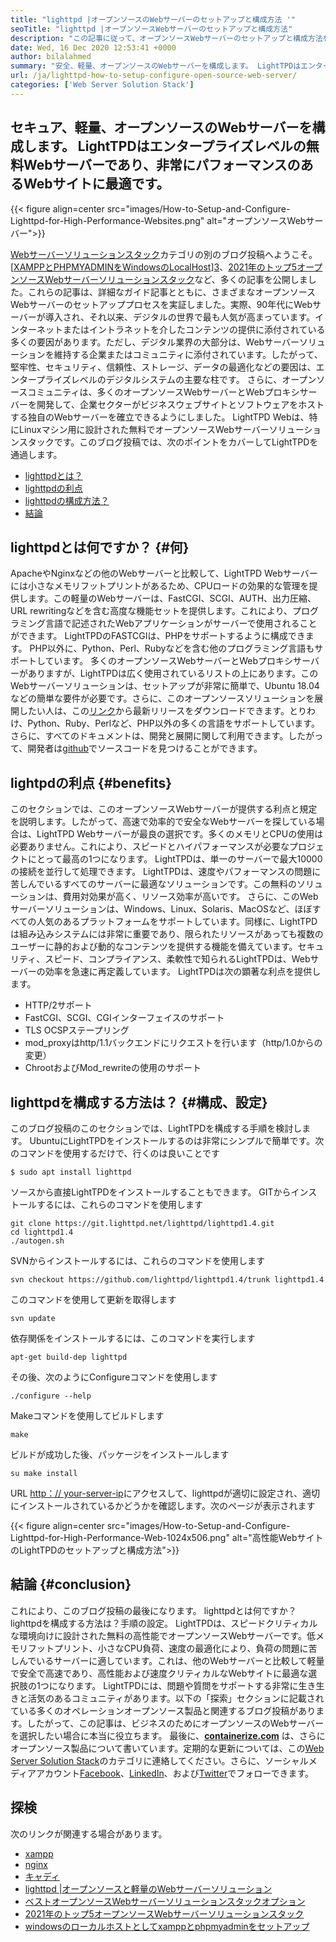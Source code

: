```yaml
---
title: "lighttpd |オープンソースのWebサーバーのセットアップと構成方法 '" 
seoTitle: "lighttpd |オープンソースWebサーバーのセットアップと構成方法" 
description: "この記事に従って、オープンソースWebサーバーのセットアップと構成方法を学びます。 LightTPDは、堅牢なCPUロードコントロールを備えた準拠したWebサーバーです。" 
date: Wed, 16 Dec 2020 12:53:41 +0000
author: bilalahmed
summary: "安全、軽量、オープンソースのWebサーバーを構成します。 LightTPDはエンタープライズレベルの無料Webサーバーであり、非常にパフォーマンスのあるWebサイトに最適です。" 
url: /ja/lighttpd-how-to-setup-configure-open-source-web-server/
categories: ['Web Server Solution Stack']
---
```


## セキュア、軽量、オープンソースのWebサーバーを構成します。 LightTPDはエンタープライズレベルの無料Webサーバーであり、非常にパフォーマンスのあるWebサイトに最適です。

{{< figure align=center src="images/How-to-Setup-and-Configure-Lighttpd-for-High-Performance-Websites.png" alt="オープンソースWebサーバー">}}

[Webサーバーソリューションスタック][1]カテゴリの別のブログ投稿へようこそ。 [[XAMPPとPHPMYADMINをWindowsのLocalHost][2]][3]、[2021年のトップ5オープンソースWebサーバーソリューションスタック][4]など、多くの記事を公開しました。これらの記事は、詳細なガイド記事とともに、さまざまなオープンソースWebサーバーのセットアッププロセスを実証しました。実際、90年代にWebサーバーが導入され、それ以来、デジタルの世界で最も人気が高まっています。インターネットまたはイントラネットを介したコンテンツの提供に添付されている多くの要因があります。ただし、デジタル業界の大部分は、Webサーバーソリューションを維持する企業またはコミュニティに添付されています。したがって、堅牢性、セキュリティ、信頼性、ストレージ、データの最適化などの要因は、エンタープライズレベルのデジタルシステムの主要な柱です。
さらに、オープンソースコミュニティは、多くのオープンソースWebサーバーとWebプロキシサーバーを開発して、企業セクターがビジネスウェブサイトとソフトウェアをホストする独自のWebサーバーを確立できるようにしました。 LightTPD Webは、特にLinuxマシン用に設計された無料でオープンソースWebサーバーソリューションスタックです。このブログ投稿では、次のポイントをカバーしてLightTPDを通過します。
  * [lighttpdとは？][5]
  * [lighttpdの利点][6]
  * [lighttpdの構成方法？][7]
  * [結論][8]

## lighttpdとは何ですか？   {#何}
ApacheやNginxなどの他のWebサーバーと比較して、LightTPD Webサーバーには小さなメモリフットプリントがあるため、CPUロードの効果的な管理を提供します。この軽量のWebサーバーは、FastCGI、SCGI、AUTH、出力圧縮、URL rewritingなどを含む高度な機能セットを提供します。これにより、プログラミング言語で記述されたWebアプリケーションがサーバーで使用されることができます。 LightTPDのFASTCGIは、PHPをサポートするように構成できます。 PHP以外に、Python、Perl、Rubyなどを含む他のプログラミング言語もサポートしています。
多くのオープンソースWebサーバーとWebプロキシサーバーがありますが、LightTPDは広く使用されているリストの上にあります。このWebサーバーソリューションは、セットアップが非常に簡単で、Ubuntu 18.04などの簡単な要件が必要です。さらに、このオープンソースソリューションを展開したい人は、この[リンク][9]から最新リリースをダウンロードできます。とりわけ、Python、Ruby、Perlなど、PHP以外の多くの言語をサポートしています。さらに、すべてのドキュメントは、開発と展開に関して利用できます。したがって、開発者は[github][10]でソースコードを見つけることができます。

## lightpdの利点 {#benefits}
このセクションでは、このオープンソースWebサーバーが提供する利点と規定を説明します。したがって、高速で効率的で安全なWebサーバーを探している場合は、LightTPD Webサーバーが最良の選択です。多くのメモリとCPUの使用は必要ありません。これにより、スピードとハイパフォーマンスが必要なプロジェクトにとって最高の1つになります。 LightTPDは、単一のサーバーで最大10000の接続を並行して処理できます。 LightTPDは、速度やパフォーマンスの問題に苦しんでいるすべてのサーバーに最適なソリューションです。この無料のソリューションは、費用対効果が高く、リソース効率が高いです。
さらに、このWebサーバーソリューションは、Windows、Linux、Solaris、MacOSなど、ほぼすべての人気のあるプラットフォームをサポートしています。同様に、LightTPDは組み込みシステムには非常に重要であり、限られたリソースがあっても複数のユーザーに静的および動的なコンテンツを提供する機能を備えています。セキュリティ、スピード、コンプライアンス、柔軟性で知られるLightTPDは、Webサーバーの効率を急速に再定義しています。
LightTPDは次の顕著な利点を提供します。
  * HTTP/2サポート
  * FastCGI、SCGI、CGIインターフェイスのサポート
  * TLS OCSPステープリング
  * mod_proxyはhttp/1.1バックエンドにリクエストを行います（http/1.0からの変更）
  * ChrootおよびMod_rewriteの使用のサポート

## lighttpdを構成する方法は？   {#構成、設定}
このブログ投稿のこのセクションでは、LightTPDを構成する手順を検討します。 UbuntuにLightTPDをインストールするのは非常にシンプルで簡単です。次のコマンドを使用するだけで、行くのは良いことです
```
$ sudo apt install lighttpd
```
ソースから直接LightTPDをインストールすることもできます。 GITからインストールするには、これらのコマンドを使用します
```
git clone https://git.lighttpd.net/lighttpd/lighttpd1.4.git
cd lighttpd1.4
./autogen.sh
```
SVNからインストールするには、これらのコマンドを使用します
```
svn checkout https://github.com/lighttpd/lighttpd1.4/trunk lighttpd1.4
```
このコマンドを使用して更新を取得します
```
svn update
```
依存関係をインストールするには、このコマンドを実行します
```
apt-get build-dep lighttpd
```
その後、次のようにConfigureコマンドを使用します
```
./configure --help
```
Makeコマンドを使用してビルドします
```
make
```
ビルドが成功した後、パッケージをインストールします
```
su make install
```
URL [http：// your-server-ip][11]にアクセスして、lighttpdが適切に設定され、適切にインストールされているかどうかを確認します。次のページが表示されます

{{< figure align=center src="images/How-to-Setup-and-Configure-Lighttpd-for-High-Performance-Web-1024x506.png" alt="高性能WebサイトのLightTPDのセットアップと構成方法">}}


## 結論 {#conclusion}
これにより、このブログ投稿の最後になります。 lighttpdとは何ですか？ lighttpdを構成する方法は？手順の設定。 LightTPDは、スピードクリティカルな環境向けに設計された無料の高性能でオープンソースWebサーバーです。低メモリフットプリント、小さなCPU負荷、速度の最適化により、負荷の問題に苦しんでいるサーバーに適しています。これは、他のWebサーバーと比較して軽量で安全で高速であり、高性能および速度クリティカルなWebサイトに最適な選択肢の1つになります。 LightTPDには、問題や質問をサポートする非常に生き生きと活気のあるコミュニティがあります。以下の「探索」セクションに記載されている多くのオペレーションオープンソース製品と関連するブログ投稿があります。したがって、この記事は、ビジネスのためにオープンソースのWebサーバーを選択したい場合に本当に役立ちます。
最後に、**[containerize.com][12]** は、さらにオープンソース製品について書いています。定期的な更新については、この[Web Server Solution Stack][1]のカテゴリに連絡してください。さらに、ソーシャルメディアアカウント[Facebook][13]、[LinkedIn][14]、および[Twitter][15]でフォローできます。

## 探検
次のリンクが関連する場合があります。
  * [xampp][16]
  * [nginx][17]
  * [キャディ][18]
  * [lighttpd |オープンソースと軽量のWebサーバーソリューション][19]
  * [ベストオープンソースWebサーバーソリューションスタックオプション][1]
  * [2021年のトップ5オープンソースWebサーバーソリューションスタック][4]
  * [windowsのローカルホストとしてxamppとphpmyadminをセットアップ][2]

  
[1]: https://products.containerize.com/solution-stack/
[2]: https://blog.containerize.com/database-management-software/how-to-setup-xampp-and-phpmyadmin-as-localhost-on-windows/
[3]: https://blog.containerize.com/2020/12/16/setup-and-configure-lighttpd-web-server-for-high-performance-websites/
[4]: https://blog.containerize.com/2021/01/08/top-5-open-source-web-server-solution-stacks-in-2021/
[5]: #what
[6]: #benefits
[7]: #configure
[8]: #conclusion
[9]: http://www.lighttpd.net/download/
[10]: https://github.com/lighttpd/lighttpd1.4
[11]: http://your-server-ip/
[12]: https://www.containerize.com/
[13]: https://web.facebook.com/containerize
[14]: https://www.linkedin.com/company/containerize/
[15]: https://twitter.com/containerize_co
[16]: https://products.containerize.com/solution-stack/xampp/
[17]: https://products.containerize.com/solution-stack/nginx/
[18]: https://products.containerize.com/solution-stack/caddy/
[19]: https://products.containerize.com/solution-stack/lighttpd
